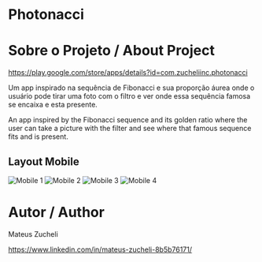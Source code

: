 # Photonacci

# Sobre o Projeto / About Project

https://play.google.com/store/apps/details?id=com.zucheliinc.photonacci

Um app inspirado na sequência de Fibonacci e sua proporção áurea onde o usuário pode tirar uma foto com o filtro e ver onde essa sequência famosa se encaixa e esta presente.

An app inspired by the Fibonacci sequence and its golden ratio where the user can take a picture with the filter and see where that famous sequence fits and is present.

## Layout Mobile
![Mobile 1](https://github.com/Zucheli/Photonacci/blob/main/assets-externos/image1.jpeg) 
![Mobile 2](https://github.com/Zucheli/Photonacci/blob/main/assets-externos/image2.jpeg) 
![Mobile 3](https://github.com/Zucheli/Photonacci/blob/main/assets-externos/image3.jpeg)
![Mobile 4](https://github.com/Zucheli/Photonacci/blob/main/assets-externos/image4.jpeg)

# Autor / Author
Mateus Zucheli 

https://www.linkedin.com/in/mateus-zucheli-8b5b76171/
